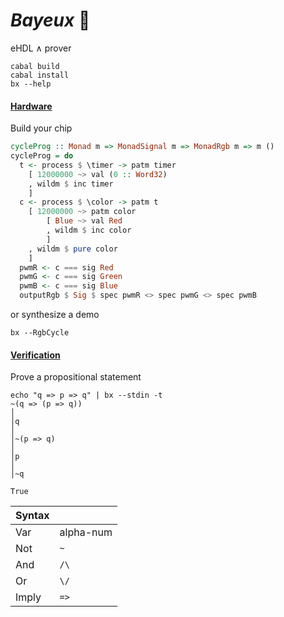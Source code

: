 # _Bayeux_ 🥐
eHDL &#8743; prover
```
cabal build
cabal install
bx --help
```

#### <ins>Hardware</ins>

Build your chip
```haskell
cycleProg :: Monad m => MonadSignal m => MonadRgb m => m ()
cycleProg = do
  t <- process $ \timer -> patm timer
    [ 12000000 ~> val (0 :: Word32)
    , wildm $ inc timer
    ]
  c <- process $ \color -> patm t
    [ 12000000 ~> patm color
        [ Blue ~> val Red
        , wildm $ inc color
        ]
    , wildm $ pure color
    ]
  pwmR <- c === sig Red
  pwmG <- c === sig Green
  pwmB <- c === sig Blue
  outputRgb $ Sig $ spec pwmR <> spec pwmG <> spec pwmB
```

or synthesize a demo
```
bx --RgbCycle
```

#### <ins>Verification</ins>

Prove a propositional statement
```
echo "q => p => q" | bx --stdin -t
~(q => (p => q))
│
│q
│
│~(p => q)
│
│p
│
│~q

True
```

| Syntax | |
|------|-------------|
| Var   | alpha-num |
| Not   | `~`  |
| And   | `/\` |
| Or    | `\/` |
| Imply | `=>` |

